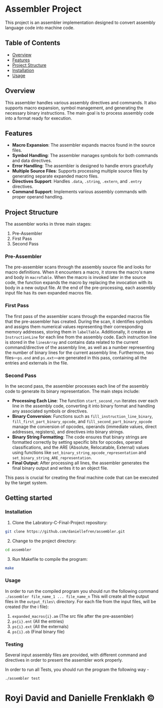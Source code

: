 # Assembler Project

This project is an assembler implementation designed to convert assembly language code into machine code. 


## Table of Contents
- [Overview](#overview)
- [Features](#features)
- [Project Structure](#project-structure)
- [Installation](#Installation)
- [Usage](#usage)

## Overview

This assembler handles various assembly directives and commands. It also supports macro expansion, symbol management, and generating the necessary binary instructions. The main goal is to process assembly code into a format ready for execution.

## Features
- **Macro Expansion**: The assembler expands macros found in the source files.
- **Symbol Handling**: The assembler manages symbols for both commands and data directives.
- **Error Handling**: The assembler is designed to handle errors gracefully
- **Multiple Source Files**: Supports processing multiple source files by generating separate expanded macro files.
- **Directives Support**: Handles `.data`, `.string`, `.extern`, and `.entry` directives.
- **Command Support**: Implements various assembly commands with proper operand handling.

## Project Structure

The assembler works in three main stages:
1. Pre-Assembler
2. First Pass
3. Second Pass

### Pre-Assembler
The pre-assembler scans through the assembly source file and looks for macro definitions. When it encounters a macro, it stores the macro's name and body in `macroTable`. When the macro is invoked later in the source code, the function expands the macro by replacing the invocation with its body in a new output file. At the end of the pre-processing, each assembly input file has its own expanded macros file.

### First Pass
The first pass of the assembler scans through the expanded macros file that the pre-assembler has created. During the scan, it identifies symbols and assigns them numerical values representing their corresponding memory addresses, storing them in `labelTable`. Additionally, it creates an `InstructionLine` for each line from the assembly code. Each instruction line is stored in the `linesArray` and contains data related to the current command/directive of the assembly line, as well as a number representing the number of binary lines for the current assembly line. Furthermore, two files—`ps.end` and `ps.ext`—are generated in this pass, containing all the entries and externals in the file.

### Second Pass
In the second pass, the assembler processes each line of the assembly code to generate its binary representation. The main steps include:

- **Processing Each Line**: The function `start_second_run` iterates over each line in the assembly code, converting it into binary format and handling any associated symbols or directives.
- **Binary Conversion**: Functions such as `fill_instruction_line_binary`, `fill_first_part_binary_opcode`, and `fill_second_part_binary_opcode` manage the conversion of opcodes, operands (immediate values, direct addresses, registers), and directives into binary strings.
- **Binary String Formatting**: The code ensures that binary strings are formatted correctly by setting specific bits for opcodes, operand classifications, and the ARE (Absolute, Relocatable, External) values using functions like `set_binary_string_opcode_representation` and `set_binary_string_ARE_representation`.
- **Final Output**: After processing all lines, the assembler generates the final binary output and writes it to an object file.

This pass is crucial for creating the final machine code that can be executed by the target system.


## Getting started

### Installation
1. Clone the Labratory-C-Final-Project repository:
```sh
git clone https://github.com/daniellefren/assembler.git
```
2. Change to the project directory:
```sh
cd assembler
```
3. Run Makefile to compile the program:
```sh
make
```
### Usage
In order to run the compiled program you should run the following command `./assembler file_name_1 ... file_name_n`
This will create all the output files in the `output_files\` directory.
For each file from the input files, will be created (for the i file):
1. `expanded_macros{i}.am` (The src file after the pre-assembler)
2. `ps{i}.ent` (All the entries)
3. `ps{i}.ext` (All the externals)
4. `ps{i}.ob` (Final binary file)

### Testing
Several input assembly files are provided, with different command and directives in order to present the assembler work properly.

In order to run all Tests, you should run the program the following way - 
```sh
./assembler test
```

# Royi David and Danielle Frenklakh ©



